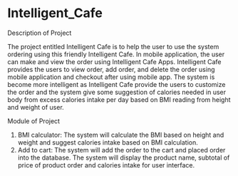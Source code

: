 # Intelligent_Cafe

Description of Project


The project entitled Intelligent Cafe is to help the user to use the system ordering using this friendly Intelligent Cafe. In mobile application, the user can make and view the order using Intelligent Cafe Apps. Intelligent Cafe provides the users to view order, add order, and delete the order using mobile application and checkout after using mobile app. The system is become more intelligent as Intelligent Cafe provide the users to customize the order and the system give some suggestion of calories needed in user body from excess calories intake per day based on BMI reading from height and weight of user. 

Module of Project

1.	BMI calculator: The system will calculate the BMI based on height and weight and suggest calories intake based on BMI calculation. 
2.	Add to cart: The system will add the order to the cart and placed order into the database. The system will display the product name, subtotal of price of product order and calories intake for user interface. 
